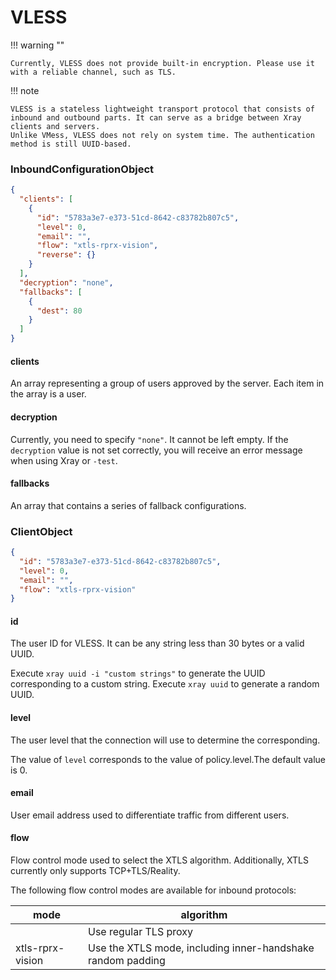 # VLESS

!!! warning ""

    Currently, VLESS does not provide built-in encryption. Please use it with a reliable channel, such as TLS.

!!! note

    VLESS is a stateless lightweight transport protocol that consists of inbound and outbound parts. It can serve as a bridge between Xray clients and servers.
    Unlike VMess, VLESS does not rely on system time. The authentication method is still UUID-based.

### InboundConfigurationObject

```json
{
  "clients": [
    {
      "id": "5783a3e7-e373-51cd-8642-c83782b807c5",
      "level": 0,
      "email": "",
      "flow": "xtls-rprx-vision",
      "reverse": {}
    }
  ],
  "decryption": "none",
  "fallbacks": [
    {
      "dest": 80
    }
  ]
}
```

#### clients

An array representing a group of users approved by the server.
Each item in the array is a user.

#### decryption

Currently, you need to specify `"none"`. It cannot be left empty. If the `decryption` value is not set correctly, you will receive an error message when using Xray or `-test`.

#### fallbacks

An array that contains a series of fallback configurations.

### ClientObject

```json
{
  "id": "5783a3e7-e373-51cd-8642-c83782b807c5",
  "level": 0,
  "email": "",
  "flow": "xtls-rprx-vision"
}
```

#### id

The user ID for VLESS. It can be any string less than 30 bytes or a valid UUID.

Execute `xray uuid -i "custom strings"` to generate the UUID corresponding to a custom string.
Execute `xray uuid` to generate a random UUID.

#### level

The user level that the connection will use to determine the corresponding.

The value of `level` corresponds to the value of policy.level.The default value is 0.

#### email

User email address used to differentiate traffic from different users.

#### flow

Flow control mode used to select the XTLS algorithm.
Additionally, XTLS currently only supports TCP+TLS/Reality.

The following flow control modes are available for inbound protocols:

| mode            | algorithm                           |
|------------------|-----------------------------------------|
|                 | Use regular TLS proxy                |
| xtls-rprx-vision  | Use the XTLS mode, including inner-handshake random padding |
